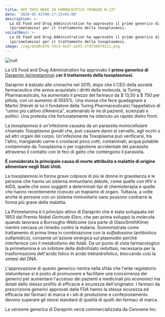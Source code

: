 ```yaml
---
title: HOT THIS WEEK IN FARMACEUTICA YOUNGER N.137
date: '2020-03-01T08:17:15+01:00'
description: >-
  La US Food and Drug Administration ha approvato il primo generico di Daraprim
  (pirimetamina) per il trattamento della toxoplasmosi.
socialDesc: >-
  La US Food and Drug Administration ha approvato il primo generico di Daraprim
  (pirimetamina) per il trattamento della toxoplasmosi.
image: /img/d2d0c076-78c5-4e2f-a245-2fdf30879211.png
---
```

![null](/img/d2d0c076-78c5-4e2f-a245-2fdf30879211.png)

La US Food and Drug Administration ha approvato il **primo generico di** [Daraprim (pirimetamina)](https://www.fda.gov/news-events/press-announcements/fda-approves-first-generic-daraprim) p**er il trattamento della toxoplasmosi.**

Daraprim è balzato alle cronache nel 2015, dopo che il CEO della società farmaceutica che aveva acquistato i diritti della molecola, la Turing Pharmaceuticals, ha aumentato il prezzo del farmaco da $ 13,50 a $ 750 per pillola, con un aumento di 5555%. Una mossa che fece guadagnare a Martin Shkreli (è lui il fondatore della Turing Pharmaceuticals) l’appellativo di “uomo più cattivo d’America”, scatenando le ire di pazienti, scienziati e politici. Una protesta che fortunatamente ha ottenuto un rapido dietro front.

La toxoplasmosi è un'infezione causata da un parassita monocellulare chiamato _Toxoplasma gondii_ che, può causare danni al cervello, agli occhi o ad altri organi del corpo. Un'infezione da Toxoplasma può verificarsi, tra l'altro, mangiando carne o crostacei poco cotti, contaminati, acqua potabile contaminata da Toxoplasma o per ingestione accidentale del parassita attraverso il contatto con le feci di gatto che contengono il parassita. 

**È considerata la principale causa di morte attribuita a malattie di origine alimentare negli Stati Uniti.**

La toxoplasmosi in forma grave colpisce di più le donne in gravidanza e le persone che hanno un sistema immunitario debole, come quelle con HIV o AIDS, quelle che sono soggetti a determinati tipi di chemioterapia e quelle che hanno recentemente ricevuto un trapianto di organi. Tuttavia, a volte anche le persone con un sistema immunitario sano possono contrarre la forma più grave della malattia.

La Pirimetamina è il principio attivo di Daraprim che è stata sviluppata nel 1953 dal Premio Nobel _Gertrude Elion_, che per prima sviluppò la molecola quando lavorava a Burroughs-Wellcome (ora parte di GlaxoSmithKline) mentre cercava un rimedio contro la malaria. Somministrata come trattamento di prima linea in combinazione con la _sulfadossina_ (antibiotico sulfamidico), consente un'azione sinergica sul plasmodio perché interferisce con il metabolismo dei folati. Da un punto di vista farmacologico la pirimetamina è un inibitore della diidrofolato reduttasi, necessaria per la trasformazione dell'acido folico in acido tretraidrofolico, bloccando così la sintesi del DNA. 

L'approvazione di questo generico rientra nella sfida che l'ente regolatorio statunitense si è posto di promuovere e facilitare una concorrenza dei generici per aumentare l'accesso dei pazienti a medicinali più economici ma dotati dello stesso profilo di efficacie e sicurezza dell'originator. I farmaci da prescrizione generici approvati dalla FDA hanno la stessa sicurezza ed efficacia dei farmaci di marca e i siti di produzione e confezionamento devono superare gli stessi standard di qualità di quelli dei farmaci di marca.

La versione generica di Daraprim verrà commercializzata da Cerovene Inc.
